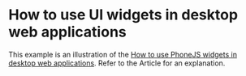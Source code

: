 # How to use UI widgets in desktop web applications


<p>This example is an illustration of the <a href="https://www.devexpress.com/Support/Center/p/KA18848">How to use PhoneJS widgets in desktop web applications</a>. Refer to the Article for an explanation.</p>

<br/>


